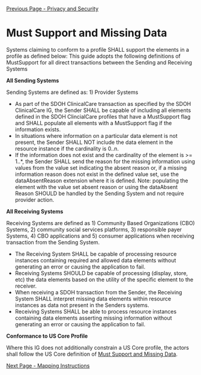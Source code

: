 [Previous Page - Privacy and Security](privacy_and_security.html)

# Must Support and Missing Data

Systems claiming to conform to a profile SHALL support the elements in a profile as defined below: This guide adopts the following definitions of MustSupport for all direct transactions between the Sending and Receiving Systems

**All Sending Systems**

Sending Systems are defined as: 1) Provider Systems 
* As part of the SDOH ClinicalCare transaction as specified by the SDOH ClinicalCare IG, the Sender SHALL be capable of including all elements defined in the SDOH ClincialCare profiles that have a MustSupport flag and
 	SHALL populate all elements with a MustSupport flag if the information exists.
* In situations where information on a particular data element is not present, the Sender SHALL NOT include the data element in the resource instance if the cardinality is 0..n.
* If the information does not exist and the cardinality of the element is >= 1..*, the Sender SHALL send the reason for the missing information using values from the value set indicating the absent reason or, if a missing information reason does not exist in the defined value set, use the dataAbsentReason extension where it is defined. 
Note: populating the element with the value set absent reason or using the dataAbsent Reason SHOULD be handled by the Sending System and not require provider action. 

**All Receiving Systems** 

Receiving Systems are defined as 1) Community Based Organizations (CBO) Systems, 2) community social services platforms, 3) responsible payer Systems, 4) CBO applications and 5) consumer applications when receiving transaction from the Sending System.
* The Receiving System SHALL be capable of processing resource instances containing required and allowed data elements without generating an error or causing the application to fail. 
* Receiving Systems SHOULD be capable of processing (display, store, etc) the data elements based on the utility of the specific element to the receiver.
* When receiving a SDOH transaction from the Sender, the Receiving System SHALL interpret missing data elements within resource instances as data not present in the Senders systems.
* Receiving Systems SHALL be able to process resource instances containing data elements asserting missing information without generating an error or causing the application to fail.

**Conformance to US Core Profile** 

Where this IG does not additionally constrain a US Core profile, the actors shall follow the US Core definition of [Must Support and Missing Data](http://hl7.org/fhir/us/core/general-guidance.html).


[Next Page - Mapping Instructions](mapping_instructions.html)